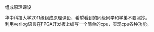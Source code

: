组成原理课设</br>

华中科技大学2011级组成原理课设，希望看到的同级同学和学弟不要照抄。</br>
利用verilog语言在FPGA开发板上编写一个简单的cpu，实现cpu各种功能。</br>
